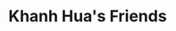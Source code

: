 # Khanh Hua's Friends

<div id="root">
</div>
<script src="https://cdn.jsdelivr.net/npm/socialite.client@latest/dist/js/main.js"></script>
<script src="socialite.js"></script>
